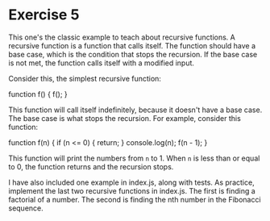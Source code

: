 # Exercise 5

This one's the classic example to teach about recursive functions. A recursive function is a function that calls itself. The function should have a base case, which is the condition that stops the recursion. If the base case is not met, the function calls itself with a modified input.

Consider this, the simplest recursive function:

function f() {
  f();
}

This function will call itself indefinitely, because it doesn't have a base case. The base case is what stops the recursion. For example, consider this function:

function f(n) {
  if (n <= 0) {
    return;
  }
  console.log(n);
  f(n - 1);
}

This function will print the numbers from `n` to 1. When `n` is less than or equal to 0, the function returns and the recursion stops.

I have also included one example in index.js, along with tests. As practice, implement the last two recursive functions in index.js. The first is finding a factorial of a number. The second is finding the nth number in the Fibonacci sequence.
